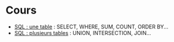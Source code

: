 # Cours

- [SQL : une table](./sql_select.md) : SELECT, WHERE, SUM, COUNT, ORDER BY...
- [SQL : plusieurs tables](./sql_select.md) : UNION, INTERSECTION, JOIN...
